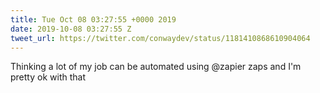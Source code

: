 ```yaml
---
title: Tue Oct 08 03:27:55 +0000 2019
date: 2019-10-08 03:27:55 Z
tweet_url: https://twitter.com/conwaydev/status/1181410868610904064
---
```


Thinking a lot of my job can be automated using @zapier
zaps and I'm pretty ok with that
